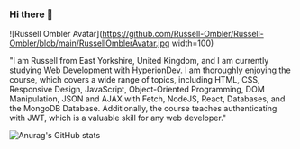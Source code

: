 ### Hi there 👋

![Russell Ombler Avatar](https://github.com/Russell-Ombler/Russell-Ombler/blob/main/RussellOmblerAvatar.jpg width=100)

"I am Russell from East Yorkshire, United Kingdom, and I am currently studying Web Development with HyperionDev. I am thoroughly enjoying the course, which covers a wide range of topics, including HTML, CSS, Responsive Design, JavaScript, Object-Oriented Programming, DOM Manipulation, JSON and AJAX with Fetch, NodeJS, React, Databases, and the MongoDB Database. Additionally, the course teaches authenticating with JWT, which is a valuable skill for any web developer."

![Anurag's GitHub stats](https://github-readme-stats.vercel.app/api?username=Russell-Ombler&theme=dark&show_icons=true)
